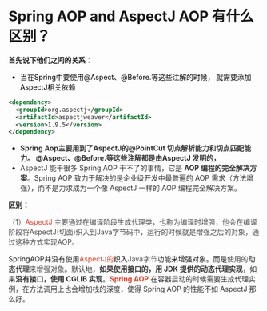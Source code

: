 # Spring AOP and AspectJ AOP 有什么区别？

**首先说下他们之间的关系：**

+ <font style="color:rgb(0, 0, 0);">当在Spring中要使用@Aspect、@Before.等这些注解的时候， 就需要添加AspectJ相关依赖</font>

```xml
<dependency>
  <groupId>org.aspectj</groupId>
  <artifactId>aspectjweaver</artifactId>
  <version>1.9.5</version>
</dependency>
```

+ **<font style="color:rgb(51, 51, 51);">Spring Aop主要用到了AspectJ的@PointCut 切点解析能力和切点匹配能力。 @Aspect、@Before.等这些注解都是由AspectJ 发明的，  </font>**
+ <font style="color:rgb(51, 51, 51);">AspectJ 能干很多 Spring AOP 干不了的事情，它是 </font>**<font style="color:rgb(51, 51, 51);">AOP 编程的完全解决方案</font>**<font style="color:rgb(51, 51, 51);">。Spring AOP 致力于解决的是企业级开发中最普遍的 AOP 需求（方法增强），而不是力求成为一个像 AspectJ 一样的 AOP 编程完全解决方案。</font>

<font style="color:rgb(77, 77, 77);"></font>

**区别：**

<font style="color:rgb(77, 77, 77);">（1）</font><font style="color:rgb(223, 64, 42);">AspectJ</font><font style="color:rgb(77, 77, 77);"> 主要通过在编译阶段生成代理类，也称为编译时增强，他会在编译阶段将AspectJ(切面)织入到Java字节码中，运行的时候就是增强之后的对象，通过这种方式实现AOP。</font>

SpringAOP并没有使用<font style="color:rgb(223, 64, 42);">AspectJ的</font>织入<font style="color:rgb(77, 77, 77);">Java字节</font>功能来增强对象。而是<font style="color:rgb(77, 77, 77);">使用的</font>**<font style="color:rgb(77, 77, 77);">动态代理</font>**<font style="color:rgb(77, 77, 77);">来增强对象</font><font style="color:rgb(51, 51, 51);">。默认地，</font>**<font style="color:rgb(51, 51, 51);">如果使用接口的，用 JDK 提供的动态代理实现</font>**<font style="color:rgb(51, 51, 51);">，如果</font>**<font style="color:rgb(51, 51, 51);">没有接口，使用 CGLIB 实现</font>**<font style="color:rgb(51, 51, 51);">。</font>**<font style="color:rgb(223, 64, 42);">Spring AOP</font>**<font style="color:rgb(51, 51, 51);"> 在容器启动的时候需要生成代理实例，在方法调用上也会增加栈的深度，使得 Spring AOP 的性能不如 AspectJ 那么好。 </font>
